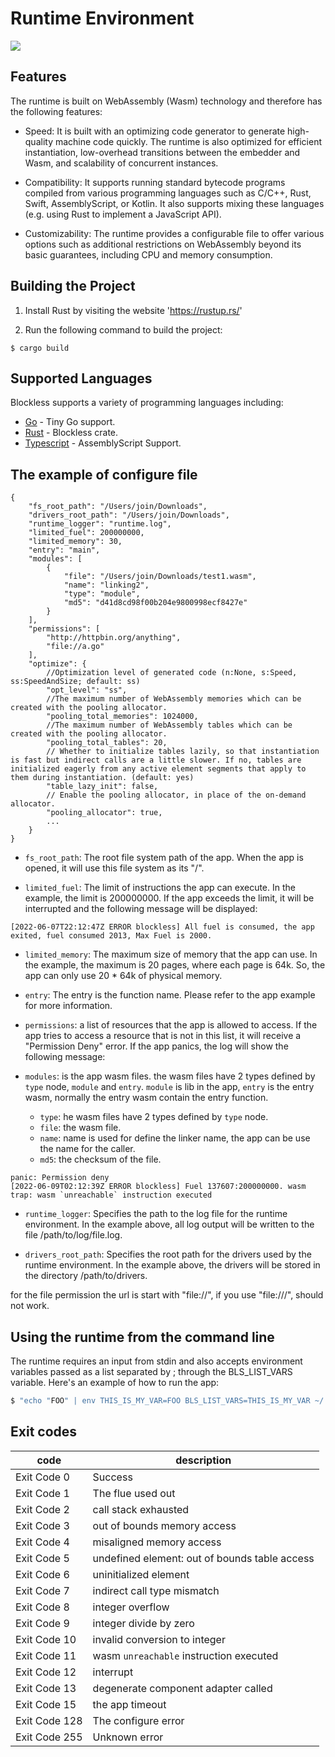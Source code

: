 # Runtime Environment

![](blockless.png)

## Features

The runtime is built on WebAssembly (Wasm) technology and therefore has the following features:

- Speed: It is built with an optimizing code generator to generate high-quality machine code quickly. The runtime is also optimized for efficient instantiation, low-overhead transitions between the embedder and Wasm, and scalability of concurrent instances.

- Compatibility: It supports running standard bytecode programs compiled from various programming languages such as C/C++, Rust, Swift, AssemblyScript, or Kotlin. It also supports mixing these languages (e.g. using Rust to implement a JavaScript API).

- Customizability: The runtime provides a configurable file to offer various options such as additional restrictions on WebAssembly beyond its basic guarantees, including CPU and memory consumption.


## Building the Project
1. Install Rust by visiting the website 'https://rustup.rs/'

2. Run the following command to build the project:
```
$ cargo build
```

## Supported Languages

Blockless supports a variety of programming languages including:

- [Go] - Tiny Go support.
- [Rust] - Blockless crate.
- [Typescript] - AssemblyScript Support.

[Go]: https://github.com/txlabs/blockless-sdk-golang
[Rust]: https://github.com/txlabs/blockless-sdk-rust
[Typescript]: https://github.com/txlabs/blockless-sdk-assemblyscript


## The example of configure file 

```jsonp
{
    "fs_root_path": "/Users/join/Downloads", 
    "drivers_root_path": "/Users/join/Downloads", 
    "runtime_logger": "runtime.log", 
    "limited_fuel": 200000000,
    "limited_memory": 30,
    "entry": "main",
    "modules": [
        {
            "file": "/Users/join/Downloads/test1.wasm",
            "name": "linking2",
            "type": "module",
            "md5": "d41d8cd98f00b204e9800998ecf8427e"
        }
    ],
    "permissions": [
        "http://httpbin.org/anything",
        "file://a.go"
    ],
    "optimize": {
        //Optimization level of generated code (n:None, s:Speed, ss:SpeedAndSize; default: ss)
        "opt_level": "ss",
        //The maximum number of WebAssembly memories which can be created with the pooling allocator.
        "pooling_total_memories": 1024000,
        //The maximum number of WebAssembly tables which can be created with the pooling allocator.
        "pooling_total_tables": 20,
        // Whether to initialize tables lazily, so that instantiation is fast but indirect calls are a little slower. If no, tables are initialized eagerly from any active element segments that apply to them during instantiation. (default: yes)
        "table_lazy_init": false,
        // Enable the pooling allocator, in place of the on-demand allocator.
        "pooling_allocator": true, 
        ...
    }
}
```

- `fs_root_path`: The root file system path of the app. When the app is opened, it will use this file system as its "/".

- `limited_fuel`: The limit of instructions the app can execute. In the example, the limit is 200000000. If the app exceeds the limit, it will be interrupted and the following message will be displayed:

```log
[2022-06-07T22:12:47Z ERROR blockless] All fuel is consumed, the app exited, fuel consumed 2013, Max Fuel is 2000.
```

- `limited_memory`: The maximum size of memory that the app can use. In the example, the maximum is 20 pages, where each page is 64k. So, the app can only use 20 * 64k of physical memory.

- `entry`: The entry is the function name. Please refer to the app example for more information.

- `permissions`: a list of resources that the app is allowed to access. If the app tries to access a resource that is not in this list, it will receive a "Permission Deny" error. If the app panics, the log will show the following message:

- `modules`: is the app wasm files. the wasm files have 2 types defined by `type` node, `module` and `entry`. `module` is lib in the app, `entry` is the entry wasm, normally the entry wasm contain the entry function.
    - `type`: he wasm files have 2 types defined by `type` node.
    - `file`: the wasm file.
    - `name`: name is used for define the linker name, the app can be use the name for the caller.
    - `md5`: the checksum of the file.

```log
panic: Permission deny
[2022-06-09T02:12:39Z ERROR blockless] Fuel 137607:200000000. wasm trap: wasm `unreachable` instruction executed
```

- `runtime_logger`: Specifies the path to the log file for the runtime environment. In the example above, all log output will be written to the file /path/to/log/file.log.

- `drivers_root_path`: Specifies the root path for the drivers used by the runtime environment. In the example above, the drivers will be stored in the directory /path/to/drivers.

for the file permission the url is start with "file://", if you use "file:///", should not work.

## Using the runtime from the command line

The runtime requires an input from stdin and also accepts environment variables passed as a list separated by ; through the BLS_LIST_VARS variable. Here's an example of how to run the app:

```bash
$ "echo "FOO" | env THIS_IS_MY_VAR=FOO BLS_LIST_VARS=THIS_IS_MY_VAR ~/.bls/runtime/blockless-cli ./build/manifest.json"
```

## Exit codes

|code|description|
|----|-------------------|
|Exit Code 0|Success|
|Exit Code 1|The flue used out|
|Exit Code 2|call stack exhausted|
|Exit Code 3|out of bounds memory access|
|Exit Code 4|misaligned memory access|
|Exit Code 5|undefined element: out of bounds table access|
|Exit Code 6|uninitialized element|
|Exit Code 7|indirect call type mismatch|
|Exit Code 8|integer overflow|
|Exit Code 9|integer divide by zero|
|Exit Code 10|invalid conversion to integer|
|Exit Code 11|wasm `unreachable` instruction executed|
|Exit Code 12|interrupt|
|Exit Code 13|degenerate component adapter called|
|Exit Code 15|the app timeout|
|Exit Code 128|The configure error|
|Exit Code 255|Unknown error|
